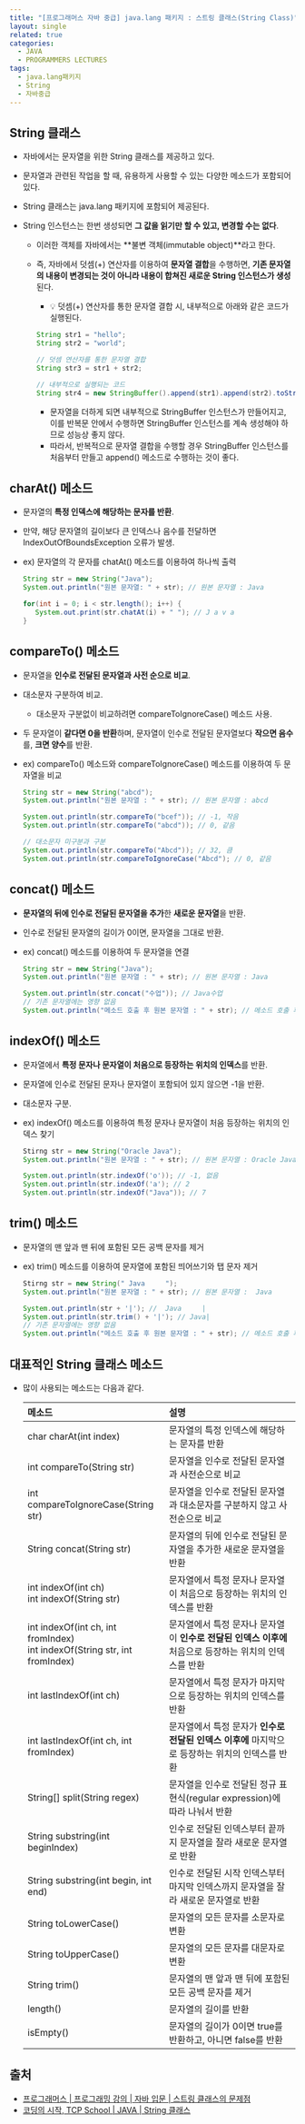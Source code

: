 ```yaml
---
title: "[프로그래머스 자바 중급] java.lang 패키지 : 스트링 클래스(String Class)"
layout: single
related: true
categories:
  - JAVA
  - PROGRAMMERS LECTURES
tags:
  - java.lang패키지
  - String
  - 자바중급
---
```


## String 클래스
- 자바에서는 문자열을 위한 String 클래스를 제공하고 있다.
- 문자열과 관련된 작업을 할 때, 유용하게 사용할 수 있는 다양한 메소드가 포함되어 있다.
- String 클래스는 java.lang 패키지에 포함되어 제공된다.

- String 인스턴스는 한번 생성되면 **그 값을 읽기만 할 수 있고, 변경할 수는 없다**.
  - 이러한 객체를 자바에서는 **불변 객체(immutable object)**라고 한다.
  - 즉, 자바에서 덧셈(+) 연산자를 이용하여 **문자열 결합**을 수행하면, **기존 문자열의 내용이 변경되는 것이 아니라 내용이 합쳐진 새로운 String 인스턴스가 생성**된다.
    - 💡 덧셈(+) 연산자를 통한 문자열 결합 시, 내부적으로 아래와 같은 코드가 실행된다.
    
    ```java
    String str1 = "hello";
    String str2 = "world";
    
    // 덧셈 연산자를 통한 문자열 결합
    String str3 = str1 + str2;
    
    // 내부적으로 실행되는 코드
    String str4 = new StringBuffer().append(str1).append(str2).toString();
    ```
    - 문자열을 더하게 되면 내부적으로 StringBuffer 인스턴스가 만들어지고, 이를 반복문 안에서 수행하면 StringBuffer 인스턴스를 계속 생성해야 하므로 성능상 좋지 않다.
    - 따라서, 반복적으로 문자열 결합을 수행할 경우 StringBuffer 인스턴스를 처음부터 만들고 append() 메소드로 수행하는 것이 좋다.

## charAt() 메소드
- 문자열의 **특정 인덱스에 해당하는 문자를 반환**.
- 만약, 해당 문자열의 길이보다 큰 인덱스나 음수를 전달하면 IndexOutOfBoundsException 오류가 발생.

- ex) 문자열의 각 문자를 chatAt() 메소드를 이용하여 하나씩 출력
  
  ```java
  String str = new String("Java");
  System.out.println("원본 문자열: " + str); // 원본 문자열 : Java
  
  for(int i = 0; i < str.length(); i++) {
     System.out.print(str.chatAt(i) + " "); // J a v a 
  }
  ```
  
## compareTo() 메소드
- 문자열을 **인수로 전달된 문자열과 사전 순으로 비교**.
- 대소문자 구분하여 비교.
  - 대소문자 구분없이 비교하려면 compareToIgnoreCase() 메소드 사용.
- 두 문자열이 **같다면 0을 반환**하며, 문자열이 인수로 전달된 문자열보다 **작으면 음수**를, **크면 양수**를 반환.

- ex) compareTo() 메소드와 compareToIgnoreCase() 메소드를 이용하여 두 문자열을 비교

  ```java
  String str = new String("abcd");
  System.out.println("원본 문자열 : " + str); // 원본 문자열 : abcd
  
  System.out.println(str.compareTo("bcef")); // -1, 작음
  System.out.println(str.compareTo("abcd")); // 0, 같음
  
  // 대소문자 미구분과 구분
  System.out.println(str.compareTo("Abcd")); // 32, 큼
  System.out.println(str.compareToIgnoreCase("Abcd"); // 0, 같음
  ```
  
## concat() 메소드
- **문자열의 뒤에 인수로 전달된 문자열을 추가**한 **새로운 문자열**을 반환.
- 인수로 전달된 문자열의 길이가 0이면, 문자열을 그대로 반환.

- ex) concat() 메소드를 이용하여 두 문자열을 연결

  ```java
  String str = new String("Java");
  System.out.println("원본 문자열 : " + str); // 원본 문자열 : Java
  
  System.out.println(str.concat("수업")); // Java수업
  // 기존 문자열에는 영향 없음
  System.out.println("메소드 호출 후 원본 문자열 : " + str); // 메소드 호출 후 원본 문자열 : Java
  ```

## indexOf() 메소드
- 문자열에서 **특정 문자나 문자열이 처음으로 등장하는 위치의 인덱스**를 반환.
- 문자열에 인수로 전달된 문자나 문자열이 포함되어 있지 않으면 -1을 반환.
- 대소문자 구분.

- ex) indexOf() 메소드를 이용하여 특정 문자나 문자열이 처음 등장하는 위치의 인덱스 찾기

  ```java
  Stirng str = new String("Oracle Java");
  System.out.println("원본 문자열 : " + str); // 원본 문자열 : Oracle Java
  
  System.out.println(str.indexOf('o')); // -1, 없음
  System.out.println(str.indexOf('a'); // 2
  System.out.println(str.indexOf("Java")); // 7
  ```
  
## trim() 메소드
- 문자열의 맨 앞과 맨 뒤에 포함된 모든 공백 문자를 제거

- ex) trim() 메소드를 이용하여 문자열에 포함된 띄어쓰기와 탭 문자 제거

  ```java
  Stirng str = new String(" Java     ");
  System.out.println("원본 문자열 : " + str); // 원본 문자열 :  Java     
  
  System.out.println(str + '|'); //  Java     |
  System.out.println(str.trim() + '|'); // Java|
  // 기존 문자열에는 영향 없음
  System.out.println("메소드 호출 후 원본 문자열 : " + str); // 메소드 호출 후 원본 문자열 :  Java       
  ```

## 대표적인 String 클래스 메소드
- 많이 사용되는 메소드는 다음과 같다.

  | 메소드 | 설명 |
  |:------|:------|
  | char charAt(int index) | 문자열의 특정 인덱스에 해당하는 문자를 반환 |
  | int compareTo(String str) | 문자열을 인수로 전달된 문자열과 사전순으로 비교 | 
  | int compareToIgnoreCase(String str) | 문자열을 인수로 전달된 문자열과 대소문자를 구분하지 않고 사전순으로 비교 |
  | String concat(String str) | 문자열의 뒤에 인수로 전달된 문자열을 추가한 새로운 문자열을 반환 |
  | int indexOf(int ch)<br/>int indexOf(String str) | 문자열에서 특정 문자나 문자열이 처음으로 등장하는 위치의 인덱스를 반환 |
  | int indexOf(int ch, int fromIndex)<br/>int indexOf(String str, int fromIndex) | 문자열에서 특정 문자나 문자열이 **인수로 전달된 인덱스 이후에** 처음으로 등장하는 위치의 인덱스를 반환 |
  | int lastIndexOf(int ch) | 문자열에서 특정 문자가 마지막으로 등장하는 위치의 인덱스를 반환 |
  | int lastIndexOf(int ch, int fromIndex) | 문자열에서 특정 문자가 **인수로 전달된 인덱스 이후에** 마지막으로 등장하는 위치의 인덱스를 반환 |
  | String[] split(String regex) | 문자열을 인수로 전달된 정규 표현식(regular expression)에 따라 나눠서 반환 |
  | String substring(int beginIndex) | 인수로 전달된 인덱스부터 끝까지 문자열을 잘라 새로운 문자열로 반환 |
  | String substring(int begin, int end) | 인수로 전달된 시작 인덱스부터 마지막 인덱스까지 문자열을 잘라 새로운 문자열로 반환 |
  | String toLowerCase() | 문자열의 모든 문자를 소문자로 변환 |
  | String toUpperCase() | 문자열의 모든 문자를 대문자로 변환 |
  | String trim() | 문자열의 맨 앞과 맨 뒤에 포함된 모든 공백 문자를 제거 |
  | length() | 문자열의 길이를 반환 |
  | isEmpty() | 문자열의 길이가 0이면 true를 반환하고, 아니면 false를 반환 |
  
## 출처
- [프로그래머스 \| 프로그래밍 강의 \| 자바 입문 \| 스트링 클래스의 문제점](https://programmers.co.kr/learn/courses/9/lessons/254)
- [코딩의 시작, TCP School \| JAVA \| String 클래스](https://www.tcpschool.com/java/java_api_string)
